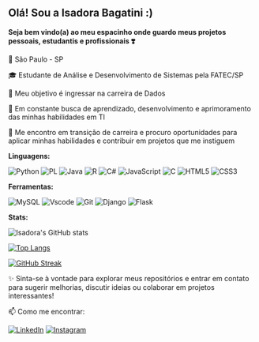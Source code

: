 ## Olá! Sou a Isadora Bagatini :) ###
**Seja bem vindo(a) ao meu espacinho onde guardo meus projetos pessoais, estudantis e profissionais ❣️**

📌 São Paulo - SP

🎓 Estudante de Análise e Desenvolvimento de Sistemas pela FATEC/SP

🎯 Meu objetivo é ingressar na carreira de Dados

🌱 Em constante busca de aprendizado, desenvolvimento e aprimoramento das minhas habilidades em TI

💼 Me encontro em transição de carreira e procuro oportunidades para aplicar minhas habilidades e contribuir em projetos que me instiguem

**Linguagens:**

![Python](https://img.shields.io/badge/python-3670A0?style=for-the-badge&logo=python&logoColor=ffdd54)
![PL](https://img.shields.io/badge/PL%2FSQL-FFFFFF?style=for-the-badge&logo=oracle&logoColor=FF0000&labelColor=FFFFFF&color=FF0000)
![Java](https://img.shields.io/badge/java-%23ED8B00.svg?style=for-the-badge&logo=openjdk&logoColor=white)
![R](https://img.shields.io/badge/R-276DC3?style=for-the-badge&logo=r&logoColor=white)
![C#](https://img.shields.io/badge/C%23-239120?style=for-the-badge&logo=c-sharp&logoColor=white)
![JavaScript](https://img.shields.io/badge/JavaScript-F7DF1E?style=for-the-badge&logo=javascript&logoColor=black)
![C](https://img.shields.io/badge/C-00599C?style=for-the-badge&logo=c&logoColor=white)
![HTML5](https://img.shields.io/badge/HTML5-E34F26?style=for-the-badge&logo=html5&logoColor=white)
![CSS3](https://img.shields.io/badge/CSS3-1572B6?style=for-the-badge&logo=css3&logoColor=white)

**Ferramentas:**

![MySQL](https://img.shields.io/badge/MySQL-00000F?style=for-the-badge&logo=mysql&logoColor=white)
![Vscode](https://img.shields.io/badge/Vscode-007ACC?style=for-the-badge&logo=visual-studio-code&logoColor=white)
![Git](https://img.shields.io/badge/GIT-E44C30?style=for-the-badge&logo=git&logoColor=white)
![Django](https://img.shields.io/badge/django-%23092E20.svg?style=for-the-badge&logo=django&logoColor=white)
![Flask](https://img.shields.io/badge/flask-%23000.svg?style=for-the-badge&logo=flask&logoColor=white)

**Stats:**

![Isadora's GitHub stats](https://github-readme-stats.vercel.app/api?username=IsahBag&show_icons=true&theme=radical)

[![Top Langs](https://github-readme-stats.vercel.app/api/top-langs/?username=IsahBag&layout=compact&theme=radical)](https://github.com/IsahBag/github-readme-stats)

[![GitHub Streak](https://streak-stats.demolab.com/?user=IsahBag&theme=radical&dates=FFF)](https://git.io/streak-stats)

✨ Sinta-se à vontade para explorar meus repositórios e entrar em contato para sugerir melhorias, discutir ideias ou colaborar em projetos interessantes!

📫 Como me encontrar:

[![LinkedIn](https://img.shields.io/badge/LinkedIn-0077B5?style=for-the-badge&logo=linkedin&logoColor=white)](https://www.linkedin.com/in/isadora-bagatini/)
[![Instagram](https://img.shields.io/badge/-Instagram-%23E4405F?style=for-the-badge&logo=instagram&logoColor=white)](https://www.instagram.com/isadorabagatini/)

<!---
IsahBag/IsahBag is a ✨ special ✨ repository because its `README.md` (this file) appears on your GitHub profile.
You can click the Preview link to take a look at your changes.
--->
